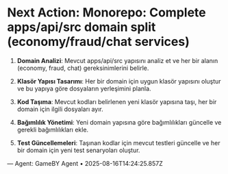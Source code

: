 # Next Action: Monorepo: Complete apps/api/src domain split (economy/fraud/chat services)

1. **Domain Analizi**: Mevcut apps/api/src yapısını analiz et ve her bir alanın (economy, fraud, chat) gereksinimlerini belirle.

2. **Klasör Yapısı Tasarımı**: Her bir domain için uygun klasör yapısını oluştur ve bu yapıya göre dosyaların yerleşimini planla.

3. **Kod Taşıma**: Mevcut kodları belirlenen yeni klasör yapısına taşı, her bir domain için ilgili dosyaları ayır.

4. **Bağımlılık Yönetimi**: Yeni domain yapısına göre bağımlılıkları güncelle ve gerekli bağımlılıkları ekle.

5. **Test Güncellemeleri**: Taşınan kodlar için mevcut testleri güncelle ve her bir domain için yeni test senaryoları oluştur.

— Agent: GameBY Agent • 2025-08-16T14:24:25.857Z
